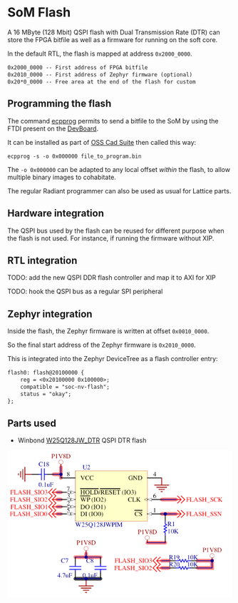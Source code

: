 # SoM Flash

A 16 MByte (128 Mbit) QSPI flash with Dual Transmission Rate (DTR) can store the
FPGA bitfile as well as a firmware for running on the soft core.

In the default RTL, the flash is mapped at address `0x2000_0000`.

```
0x2000_0000 -- First address of FPGA bitfile
0x2010_0000 -- First address of Zephyr firmware (optional)
0x20*0_0000 -- Free area at the end of the flash for custom
```

## Programming the flash

The command [ecpprog](https://github.com/gregdavill/ecpprog) permits to send
a bitfile to the SoM by using the FTDI present on the
[DevBoard](carrier_devboard.md).

It can be installed as part of
[OSS Cad Suite](https://github.com/YosysHQ/oss-cad-suite-build#installation)
then called this way:

```
ecpprog -s -o 0x000000 file_to_program.bin
```

The `-o 0x000000` can be adapted to any local offset *within* the flash,
to allow multiple binary images to cohabitate.

The regular Radiant programmer can also be used as usual for Lattice parts.

## Hardware integration

The QSPI bus used by the flash can be reused for different purpose when the
flash is not used. For instance, if running the firmware without XIP.

## RTL integration

TODO: add the new QSPI DDR flash controller and map it to AXI for XIP

TODO: hook the QSPI bus as a regular SPI peripheral

## Zephyr integration

Inside the flash, the Zephyr firmware is written at offset `0x0010_0000`.

So the final start address of the Zephyr firmware is `0x2010_0000`.

This is integrated into the Zephyr DeviceTree as a flash controller entry:

```
flash0: flash@20100000 {
	reg = <0x20100000 0x100000>;
	compatible = "soc-nv-flash";
	status = "okay";
};
```

## Parts used

- Winbond
  [W25Q128JW_DTR](https://www.winbond.com/hq/support/documentation/downloadV2022.jsp?__locale=en&xmlPath=/support/resources/.content/item/DA00-W25Q128JW_1.html&level=1)
  QSPI DTR flash

![](images/som_flash.png)
